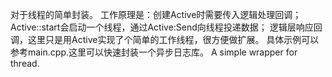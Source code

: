 对于线程的简单封装。
工作原理是：创建Active时需要传入逻辑处理回调；
Active::start会启动一个线程，通过Active:Send向线程投递数据；
逻辑层响应回调，这里只是用Active实现了个简单的工作线程，很方便做扩展。
具体示例可以参考main.cpp.这里可以快速封装一个异步日志库。
A simple wrapper for thread.
